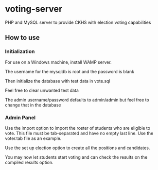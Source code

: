 # voting-server

PHP and MySQL server to provide CKHS with election voting capabilities


## How to use

### Initialization

For use on a Windows machine, install WAMP server.

The username for the mysqldb is root and the password is blank

Then initialize the database with test data in vote.sql

Feel free to clear unwanted test data

The admin username/password defaults to admin/admin but feel free to change that in the database


### Admin Panel
Use the import option to import the roster of students who are eligible to vote. This file must be tab-separated and have no empty last line. Use the voter.tab file as an example.

Use the set up election option to create all the positions and candidates.

You may now let students start voting and can check the results on the compiled results option.
